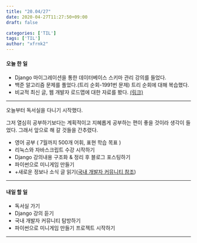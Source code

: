 ```yaml
---
title: "20.04/27"
date: 2020-04-27T11:27:50+09:00
draft: false

categories: ['TIL']
tags: ['TIL']
author: "xfrnk2"
---
```

#### 오늘 한 일  
+ Django 마이그레이션을 통한 데이터베이스 스키마 관리 강의를 들었다.
+ 백준 알고리즘 문제를 풀었다.(트리 순회-1991번 문제) 트리 순회에 대해 복습했다.
+ 비교적 최신 글, 웹 개발자 로드맵에 대한 자료를 봤다. [(링크)](https://github.com/devJang/developer-roadmap?fbclid=IwAR3caSuOSA71kwoisWbsVLykQglLW03l9dHvSCkk4cIdTIUvMF0F4xB1onY)
---

오늘부터 독서실을 다니기 시작했다. 


그저 열심히 공부하기보다는 계획적이고 지혜롭게 공부하는 편이 좋을 것이라 생각이 들었다. 그래서 앞으로 해 갈 것들을 간추렸다. 
  
+ 영어 공부 ( 7월까지 500개 어휘, 표현 학습 목표 )
+ 리눅스와 자바스크립트 수강 시작하기
+ Django 강의내용 구조화 & 정리 후 블로그 포스팅하기
+ 파이썬으로 미니게임 만들기
+ +새로운 정보나 소식 글 읽기([국내 개발자 커뮤니티 참조](https://zetawiki.com/wiki/%EA%B5%AD%EB%82%B4_%EA%B0%9C%EB%B0%9C%EC%9E%90_%EC%BB%A4%EB%AE%A4%EB%8B%88%ED%8B%B0))
  
  


--- 
#### 내일 할 일  
+ 독서실 가기
+ Django 강의 듣기
+ 국내 개발자 커뮤니티 탐방하기
+ 파이썬으로 미니게임 만들기 프로젝트 시작하기
---